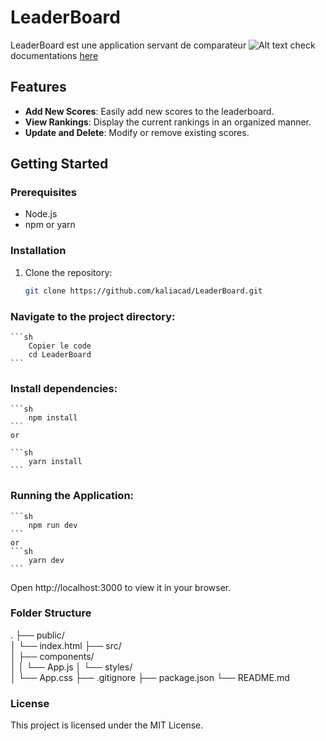 # LeaderBoard

LeaderBoard est une application servant de comparateur 
<img title="a title" alt="Alt text" src="./demo.png">
check documentations <a href="https://meta.wikimedia.org/wiki/Wiki_Leaderboard">here<a/>

## Features

- **Add New Scores**: Easily add new scores to the leaderboard.
- **View Rankings**: Display the current rankings in an organized manner.
- **Update and Delete**: Modify or remove existing scores.

## Getting Started

### Prerequisites

- Node.js
- npm or yarn

### Installation

1. Clone the repository:
   ```sh
   git clone https://github.com/kaliacad/LeaderBoard.git
   ```
### Navigate to the project directory:

    ```sh
        Copier le code
        cd LeaderBoard 
    ```
### Install dependencies:

    ```sh 
        npm install
    ```
    or 

    ```sh 
        yarn install
    ```
### Running the Application:

    ```sh 
        npm run dev
    ```
    or 
    ```sh
        yarn dev 
    ```
Open http://localhost:3000 to view it in your browser.

### Folder Structure

.
├── public/          
│   └── index.html
├── src/             
│   ├── components/  
│   │   └── App.js
│   └── styles/      
│       └── App.css
├── .gitignore
├── package.json
└── README.md


### License
This project is licensed under the MIT License.

